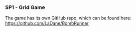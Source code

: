 ### SP1 - Grid Game   

The game has its own GitHub repo, which can be found here:   
https://github.com/LaDane/BombRunner